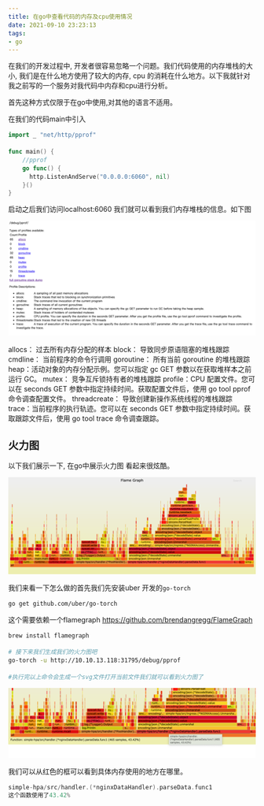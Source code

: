 ```yaml
---
title: 在go中查看代码的内存及cpu使用情况 
date: 2021-09-10 23:23:13
tags:
- go
---
```



在我们的开发过程中, 开发者很容易忽略一个问题。我们代码使用的内存堆栈的大小, 我们是在什么地方使用了较大的内存, cpu
的消耗在什么地方。以下我就针对我之前写的一个服务对我代码中内存和cpu进行分析。

首先这种方式仅限于在go中使用,对其他的语言不适用。

在我们的代码main中引入
```go
import _ "net/http/pprof"

func main() {
    //pprof
    go func() {
      http.ListenAndServe("0.0.0.0:6060", nil)
    }()
}
```

启动之后我们访问localhost:6060 我们就可以看到我们内存堆栈的信息。如下图

![img.png](go-heap/img.png)

allocs： 过去所有内存分配的样本
block： 导致同步原语阻塞的堆栈跟踪
cmdline： 当前程序的命令行调用
goroutine： 所有当前 goroutine 的堆栈跟踪
heap：活动对象的内存分配示例。您可以指定 gc GET 参数以在获取堆样本之前运行 GC。
mutex： 竞争互斥锁持有者的堆栈跟踪
profile：CPU 配置文件。您可以在 seconds GET 参数中指定持续时间。获取配置文件后，使用 go tool pprof 命令调查配置文件。
threadcreate： 导致创建新操作系统线程的堆栈跟踪
trace：当前程序的执行轨迹。您可以在 seconds GET 参数中指定持续时间。获取跟踪文件后，使用 go tool trace 命令调查跟踪。


## 火力图

以下我们展示一下, 在go中展示火力图 看起来很炫酷。

![img1.png](go-heap/img1.png)

我们来看一下怎么做的首先我们先安装uber 开发的`go-torch`

```bash
go get github.com/uber/go-torch
```

这个需要依赖一个flamegraph https://github.com/brendangregg/FlameGraph


```bash
brew install flamegraph

# 接下来我们生成我们的火力图吧
go-torch -u http://10.10.13.118:31795/debug/pprof

#执行完以上命令会生成一个svg文件打开当前文件我们就可以看到火力图了

```
![img2.png](go-heap/img2.png)

我们可以从红色的框可以看到具体内存使用的地方在哪里。

```go
simple-hpa/src/handler.(*nginxDataHandler).parseData.func1
这个函数使用了43.42%
```